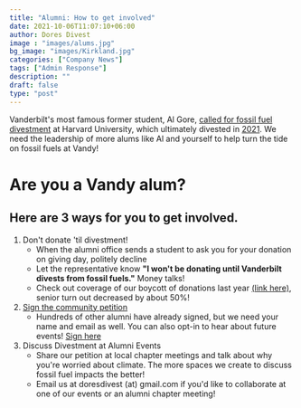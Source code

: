 ```yaml
---
title: "Alumni: How to get involved"
date: 2021-10-06T11:07:10+06:00
author: Dores Divest
image : "images/alums.jpg"
bg_image: "images/Kirkland.jpg"
categories: ["Company News"]
tags: ["Admin Response"]
description: ""
draft: false
type: "post"
---
```


Vanderbilt's most famous former student, Al Gore, [called for fossil fuel divestment](https://www.thecrimson.com/article/2019/5/30/al-gore-class-day-2019/) at Harvard University, which ultimately divested in [2021](https://www.washingtonpost.com/education/2021/09/10/harvard-divest-fossil-fuels/).
We need the leadership of more alums like Al and yourself to help turn the tide on fossil fuels at Vandy!

# Are you a Vandy alum?
## Here are 3 ways for you to get involved.

1. Don't donate 'til divestment! 
	* When the alumni office sends a student to ask you for your donation on giving day, politely decline
	* Let the representative know <b>"I won't be donating until Vanderbilt divests from fossil fuels."</b> Money talks!
	* Check out coverage of our boycott of donations last year [(link here)](https://vanderbilthustler.com/39793/featured/vanderbilt-naacp-divestvu-and-dores-divest-jointly-call-for-giving-day-boycott/), senior turn out decreased by about 50%!
2. [Sign the community petition](tinyurl.com/divestvandy)
	* Hundreds of other alumni have already signed, but we need your name and email as well. You can also opt-in to hear about future events! [Sign here](tinyurl.com/divestvandy)
3. Discuss Divestment at Alumni Events
	* Share our petition at local chapter meetings and talk about why you're worried about climate. The more spaces we create to discuss fossil fuel impacts the better!
	* Email us at doresdivest (at) gmail.com if you'd like to collaborate at one of our events or an alumni chapter meeting!
